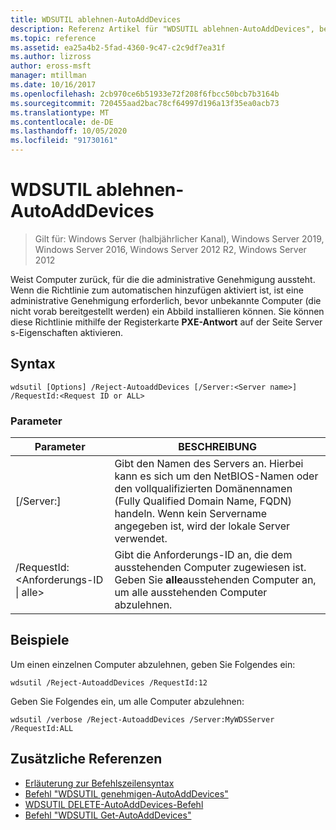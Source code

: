 ```yaml
---
title: WDSUTIL ablehnen-AutoAddDevices
description: Referenz Artikel für "WDSUTIL ablehnen-AutoAddDevices", bei dem Computer abgelehnt werden, für die die administrative Genehmigung aussteht.
ms.topic: reference
ms.assetid: ea25a4b2-5fad-4360-9c47-c2c9df7ea31f
ms.author: lizross
author: eross-msft
manager: mtillman
ms.date: 10/16/2017
ms.openlocfilehash: 2cb970ce6b51933e72f208f6fbcc50bcb7b3164b
ms.sourcegitcommit: 720455aad2bac78cf64997d196a13f35ea0acb73
ms.translationtype: MT
ms.contentlocale: de-DE
ms.lasthandoff: 10/05/2020
ms.locfileid: "91730161"
---
```

# <a name="wdsutil-reject-autoadddevices"></a>WDSUTIL ablehnen-AutoAddDevices

> Gilt für: Windows Server (halbjährlicher Kanal), Windows Server 2019, Windows Server 2016, Windows Server 2012 R2, Windows Server 2012

Weist Computer zurück, für die die administrative Genehmigung aussteht. Wenn die Richtlinie zum automatischen hinzufügen aktiviert ist, ist eine administrative Genehmigung erforderlich, bevor unbekannte Computer (die nicht vorab bereitgestellt werden) ein Abbild installieren können. Sie können diese Richtlinie mithilfe der Registerkarte **PXE-Antwort** auf der Seite Server s-Eigenschaften aktivieren.
## <a name="syntax"></a>Syntax
```
wdsutil [Options] /Reject-AutoaddDevices [/Server:<Server name>] /RequestId:<Request ID or ALL>
```
### <a name="parameters"></a>Parameter
|Parameter|BESCHREIBUNG|
|-------|--------|
|[/Server:<Server name>]|Gibt den Namen des Servers an. Hierbei kann es sich um den NetBIOS-Namen oder den vollqualifizierten Domänennamen (Fully Qualified Domain Name, FQDN) handeln. Wenn kein Servername angegeben ist, wird der lokale Server verwendet.|
|/RequestId: <Anforderungs-ID &#124; alle>|Gibt die Anforderungs-ID an, die dem ausstehenden Computer zugewiesen ist. Geben Sie **alle**ausstehenden Computer an, um alle ausstehenden Computer abzulehnen.|
## <a name="examples"></a>Beispiele
Um einen einzelnen Computer abzulehnen, geben Sie Folgendes ein:
```
wdsutil /Reject-AutoaddDevices /RequestId:12
```
Geben Sie Folgendes ein, um alle Computer abzulehnen:
```
wdsutil /verbose /Reject-AutoaddDevices /Server:MyWDSServer /RequestId:ALL
```
## <a name="additional-references"></a>Zusätzliche Referenzen
- [Erläuterung zur Befehlszeilensyntax](command-line-syntax-key.md)
- [Befehl "WDSUTIL genehmigen-AutoAddDevices"](wdsutil-approve-autoadddevices.md)
- [WDSUTIL DELETE-AutoAddDevices-Befehl](wdsutil-delete-autoadddevices.md)
- [Befehl "WDSUTIL Get-AutoAddDevices"](wdsutil-get-autoadddevices.md)
